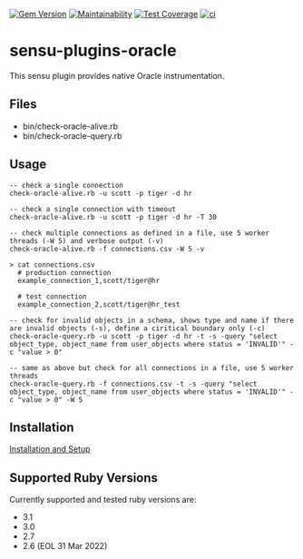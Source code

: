 
[![Gem Version](https://badge.fury.io/rb/sensu-plugins-oracle.svg)](https://badge.fury.io/rb/sensu-plugins-oracle)
[![Maintainability](https://api.codeclimate.com/v1/badges/a96aadf931c023673c49/maintainability)](https://codeclimate.com/github/thomis/sensu-plugins-oracle/maintainability)
[![Test Coverage](https://api.codeclimate.com/v1/badges/a96aadf931c023673c49/test_coverage)](https://codeclimate.com/github/thomis/sensu-plugins-oracle/test_coverage)
[![ci](https://github.com/thomis/sensu-plugins-oracle/actions/workflows/ci.yml/badge.svg)](https://github.com/thomis/sensu-plugins-oracle/actions/workflows/ci.yml)

# sensu-plugins-oracle

This sensu plugin provides native Oracle instrumentation.

## Files
  * bin/check-oracle-alive.rb
  * bin/check-oracle-query.rb

## Usage

  ```
  -- check a single connection
  check-oracle-alive.rb -u scott -p tiger -d hr

  -- check a single connection with timeout
  check-oracle-alive.rb -u scott -p tiger -d hr -T 30
  ```

  ```
  -- check multiple connections as defined in a file, use 5 worker threads (-W 5) and verbose output (-v)
  check-oracle-alive.rb -f connections.csv -W 5 -v

  > cat connections.csv
    # production connection
    example_connection_1,scott/tiger@hr

    # test connection
    example_connection_2,scott/tiger@hr_test
  ```

  ```
  -- check for invalid objects in a schema, shows type and name if there are invalid objects (-s), define a ciritical boundary only (-c)
  check-oracle-query.rb -u scott -p tiger -d hr -t -s -query "select object_type, object_name from user_objects where status = 'INVALID'" -c "value > 0"

  -- same as above but check for all connections in a file, use 5 worker threads
  check-oracle-query.rb -f connections.csv -t -s -query "select object_type, object_name from user_objects where status = 'INVALID'" -c "value > 0" -W 5

  ```

## Installation

[Installation and Setup](https://docs.sensu.io/sensu-core/latest/installation/installing-plugins/)

## Supported Ruby Versions

Currently supported and tested ruby versions are:

- 3.1
- 3.0
- 2.7
- 2.6 (EOL 31 Mar 2022)
